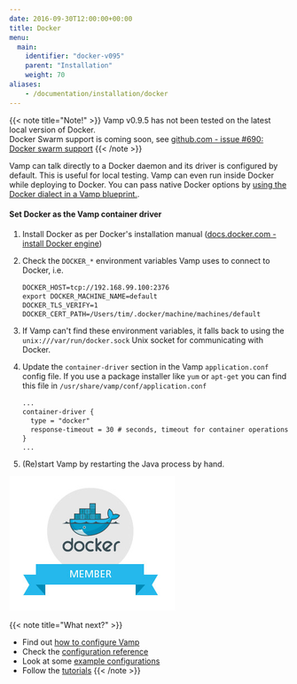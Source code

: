 ```yaml
---
date: 2016-09-30T12:00:00+00:00
title: Docker
menu:
  main:
    identifier: "docker-v095"
    parent: "Installation"
    weight: 70
aliases:
    - /documentation/installation/docker
---
```


{{< note title="Note!" >}}
Vamp v0.9.5 has not been tested on the latest local version of Docker.  
Docker Swarm support is coming soon, see [github.com - issue #690: Docker swarm support](https://github.com/magneticio/vamp/issues/690)
{{< /note >}}

Vamp can talk directly to a Docker daemon and its driver is configured by default. This is useful for local testing. Vamp can even run inside Docker while deploying to Docker.  You can pass native Docker options by [using the Docker dialect in a Vamp blueprint.](/documentation/using-vamp/dialects). 

#### Set Docker as the Vamp container driver
1. Install Docker as per Docker's installation manual ([docs.docker.com - install Docker engine](https://docs.docker.com/engine/installation/))
2. Check the `DOCKER_*` environment variables Vamp uses to connect to Docker, i.e.

    ```
    DOCKER_HOST=tcp://192.168.99.100:2376
    export DOCKER_MACHINE_NAME=default
    DOCKER_TLS_VERIFY=1
    DOCKER_CERT_PATH=/Users/tim/.docker/machine/machines/default
    ```

3. If Vamp can't find these environment variables, it falls back to using the `unix:///var/run/docker.sock` Unix socket for communicating with Docker.
4. Update the `container-driver` section in the Vamp `application.conf` config file. If you use a package installer like `yum` or `apt-get` you can find this file in `/usr/share/vamp/conf/application.conf`

    ```
    ...
    container-driver {
      type = "docker"
      response-timeout = 30 # seconds, timeout for container operations
    }
    ...
    ```
5. (Re)start Vamp by restarting the Java process by hand.   


![](/images/logos/docker-member.jpg)

{{< note title="What next?" >}}
* Find out [how to configure Vamp](documentation/installation/v0.9.5/configure-vamp)
* Check the [configuration reference](documentation/installation/v0.9.5/configuration-reference)
* Look at some [example configurations](documentation/installation/v0.9.5/example-configurations)
* Follow the [tutorials](/documentation/tutorials/overview)
{{< /note >}}
